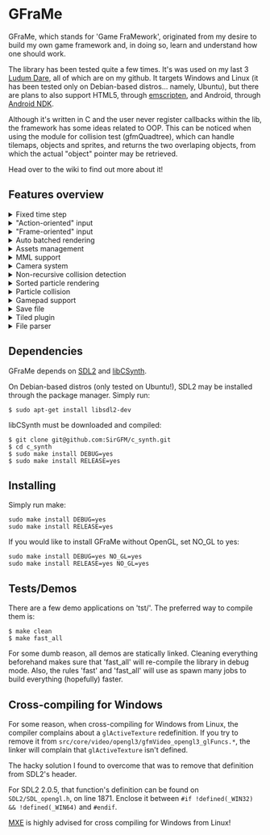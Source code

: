 # GFraMe

GFraMe, which stands for 'Game FraMework', originated from my desire to build my
own game framework and, in doing so, learn and understand how one should work.

The library has been tested quite a few times. It's was used on my last 3
[Ludum Dare](http://ludumdare.com/compo), all of which are on my github. It
targets Windows and Linux (it has been tested only on Debian-based distros...
namely, Ubuntu), but there are plans to also support HTML5, through
[emscripten](http://kripken.github.io/emscripten-site/), and Android, through
[Android NDK](http://developer.android.com/tools/sdk/ndk/index.html).

Although it's written in C and the user never register callbacks within the lib,
the framework has some ideas related to OOP. This can be noticed when using the
module for collision test (gfmQuadtree), which can handle tilemaps, objects and
sprites, and returns the two overlaping objects, from which the actual "object"
pointer may be retrieved.

Head over to the wiki to find out more about it!


## Features overview

<details>
  <summary>Fixed time step</summary>
  Time elapsed between frames is counted in milliseconds and guaranteed to be
  constant between frames. When that isn't possible (e.g., 60FPS would require
  16.666...ms), frames will vary in a consistent manner (e.g., 17ms/17ms/16ms).
</details>

<details>
  <summary>"Action-oriented" input</summary>
  To handle input, "virtual keys" must be created to represent action. Keys,
  gamepad buttons e mouse buttons can be assigned to those "v-keys". This should
  make customizable controls easier to implement.

  *NOTE:* Inputs can't be bound to more than one action!
</details>

<details>
  <summary>"Frame-oriented" input</summary>
  If a button was pressed on the previous frame and it was re-pressed before a
  issuing a new frame (that is, there was no frame with the button released),
  the framework corretly detect it as being just pressed again.
</details>

<details>
  <summary>Auto batched rendering</summary>
  If OpenGL is set as the video backend, draws with the same texture are batched
  until either a different texture is used or 8192 sprites are batched.
  
  *NOTE 1:* This feature requires OpenGL 3.1 or better

  *NOTE 2:* The limit was selected to try to limit the use of VRAM for batching
  to 576KB. More VRAM is actually needed for storing textures and others
  objects.

  *NOTE 3:* The limit of 8192 sprites may be lower. It depends on
  GL_MAX_TEXTURE_BUFFER_SIZE being at least 49152 (2 texels per sprite with 3 
  separated buffers).
</details>

<details>
  <summary>Assets management</summary>
  Assets are accessed only through their filename. There's no need to know the
  complete path to those files. Whoever, this causes two implications:

  1. There *must* be an 'assets/' directory on the same level as the
  executable.
  2. All assets must be located on that 'assets/' folder. One can separate
  assets into sub-directories, but this would required the sub-directory to
  be listed on the filename (e.g., "sub_dir/texture.bmp").

  On load, known file identifiers are looked up on the asset, to check if the
  file is supported or not. One such example is the first 2 "BM" bytes on
  bitmap files.
</details>

<details>
  <summary>MML support</summary>
  Audio may be loaded from MML files. Those can be correctly versioned, requires
  less disk space and are great for pixel-art games.

  *NOTE 1:* This features makes use of

  [libCSynth](https://github.com/SirGFM/c_synth)
  *NOTE 2:* Unloading a specific MML is still not supported. This shouldn't be a
  problem on desktop environment, though...
</details>

<details>
  <summary>Camera system</summary>
  Single camera used to convert world-space to screen space. There are already
  functionalities to follow objects.
</details>

<details>
  <summary>Non-recursive collision detection</summary>
  Collision detection is implemented through a quadtree structure. Although
  those are usually recursive and make use of callbacks to handle overlaps,
  it was implemented iteratively.

  Whenever a collision test detects two overlapping objects, the quadtree halts
  execution (akin to 'yield' statements in some languages) and returns the
  overlapping objects. Collision may be later resumed.
</details>

<details>
  <summary>Sorted particle rendering</summary>
  Particles may be sorted by their vertical position and/or time alive. Only
  particles that are within the camera are sorted.

  *NOTE:* Sorting is done in a single thread and is quite CPU-intesive. Since a
  binary tree is used, multiple threads (each with its own list of elements to
  be sorted) could be used for the first few sub-trees.
</details>

<details>
  <summary>Particle collision</summary>
  Particles may be collided through the quadtree. It's possible to only check
  every other particle (or 1 every 3), so it's a little lighter on the CPU.
</details>

<details>
  <summary>Gamepad support</summary>
  When gamepads are connected, they are sorted into 'ports' (similar to how
  gamepads used to be connected to physically numbered ports on consoles).

  Whenever a gamepad is disconnected, its 'port' is closed. A new controller
  will be connected on this "released" 'port', keeping the previous order
  unchanged.

  To assign a gamepad button to an action, the button and the desired port
  must be passed. Axis may be used either as simple triggers (setting the
  deadzone to trigger it) or by getting its current value (as floats in the
  range [-1, 1]).
</details>

<details>
  <summary>Save file</summary>
  Simple files that associates IDs to values. Can be used to store a game's
  state and/or highscore.
</details>

<details>
  <summary>Tiled plugin</summary>
  Since [Tiled](https://github.com/bjorn/tiled) can be extended with custom
  plugins, it was selected as the default tilemap/level editor to be used with
  the framework.

  This plugin can export a level's tilemap, it's types for specific tiles (e.g.,
  floor, spike, checkpoint etc.) and objects.
</details>

<details>
  <summary>File parser</summary>
  Parser for a JSON-like objects. It's quite useful for defining enemies,
  objects, events etc.
</details>


## Dependencies

GFraMe depends on [SDL2](https://www.libsdl.org/) and
[libCSynth](https://github.com/SirGFM/c_synth).

On Debian-based distros (only tested on Ubuntu!), SDL2 may be installed through
the package manager. Simply run:

```
$ sudo apt-get install libsdl2-dev
```

libCSynth must be downloaded and compiled:

```
$ git clone git@github.com:SirGFM/c_synth.git
$ cd c_synth
$ sudo make install DEBUG=yes
$ sudo make install RELEASE=yes
```


## Installing

Simply run make:

```
sudo make install DEBUG=yes
sudo make install RELEASE=yes
```

If you would like to install GFraMe without OpenGL, set NO_GL to yes:

```
sudo make install DEBUG=yes NO_GL=yes
sudo make install RELEASE=yes NO_GL=yes
```


## Tests/Demos

There are a few demo applications on 'tst/'. The preferred way to compile them
is:

```
$ make clean
$ make fast_all
```

For some dumb reason, all demos are statically linked. Cleaning everything
beforehand makes sure that 'fast_all' will re-compile the library in debug mode.
Also, the rules 'fast' and 'fast_all' will use as spawn many jobs to build
everything (hopefully) faster.


## Cross-compiling for Windows

For some reason, when cross-compiling for Windows from Linux, the compiler
complains about a `glActiveTexture` redefinition. If you try to remove it from
`src/core/video/opengl3/gfmVideo_opengl3_glFuncs.*`, the linker will complain
that `glActiveTexture` isn't defined.

The hacky solution I found to overcome that was to remove that definition from
SDL2's header.

For SDL2 2.0.5, that function's definition can be found on `SDL2/SDL_opengl.h`,
on line 1871. Enclose it between `#if !defined(_WIN32) && !defined(_WIN64)` and
`#endif`.

[MXE](https://github.com/mxe/mxe) is highly advised for cross compiling for
Windows from Linux!

